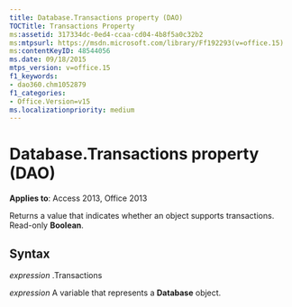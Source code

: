 ```yaml
---
title: Database.Transactions property (DAO)
TOCTitle: Transactions Property
ms:assetid: 317334dc-0ed4-ccaa-cd04-4b8f5a0c32b2
ms:mtpsurl: https://msdn.microsoft.com/library/Ff192293(v=office.15)
ms:contentKeyID: 48544056
ms.date: 09/18/2015
mtps_version: v=office.15
f1_keywords:
- dao360.chm1052879
f1_categories:
- Office.Version=v15
ms.localizationpriority: medium
---
```


# Database.Transactions property (DAO)


**Applies to**: Access 2013, Office 2013

Returns a value that indicates whether an object supports transactions. Read-only **Boolean**.

## Syntax

*expression* .Transactions

*expression* A variable that represents a **Database** object.

